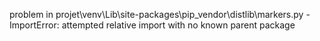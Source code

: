 problem in projet\venv\Lib\site-packages\pip\_vendor\distlib\markers.py - ImportError: attempted relative import with no known parent package
